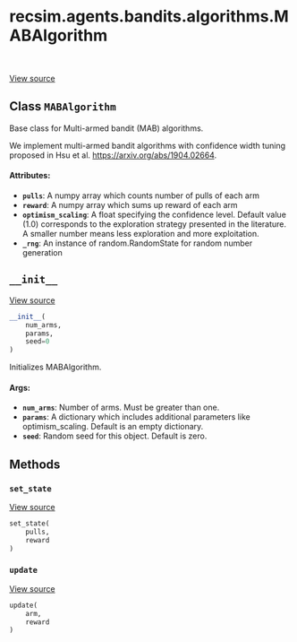 <div itemscope itemtype="http://developers.google.com/ReferenceObject">
<meta itemprop="name" content="recsim.agents.bandits.algorithms.MABAlgorithm" />
<meta itemprop="path" content="Stable" />
<meta itemprop="property" content="__init__"/>
<meta itemprop="property" content="set_state"/>
<meta itemprop="property" content="update"/>
</div>

# recsim.agents.bandits.algorithms.MABAlgorithm

<table class="tfo-notebook-buttons tfo-api" align="left">
</table>

<a target="_blank" href="https://github.com/google-research/recsim/tree/master/recsim//agents/bandits/algorithms.py">View
source</a>

## Class `MABAlgorithm`

Base class for Multi-armed bandit (MAB) algorithms.

<!-- Placeholder for "Used in" -->

We implement multi-armed bandit algorithms with confidence width tuning proposed
in Hsu et al. https://arxiv.org/abs/1904.02664.

#### Attributes:

*   <b>`pulls`</b>: A numpy array which counts number of pulls of each arm
*   <b>`reward`</b>: A numpy array which sums up reward of each arm
*   <b>`optimism_scaling`</b>: A float specifying the confidence level. Default
    value (1.0) corresponds to the exploration strategy presented in the
    literature. A smaller number means less exploration and more exploitation.
*   <b>`_rng`</b>: An instance of random.RandomState for random number
    generation

<h2 id="__init__"><code>__init__</code></h2>

<a target="_blank" href="https://github.com/google-research/recsim/tree/master/recsim//agents/bandits/algorithms.py">View
source</a>

```python
__init__(
    num_arms,
    params,
    seed=0
)
```

Initializes MABAlgorithm.

#### Args:

*   <b>`num_arms`</b>: Number of arms. Must be greater than one.
*   <b>`params`</b>: A dictionary which includes additional parameters like
    optimism_scaling. Default is an empty dictionary.
*   <b>`seed`</b>: Random seed for this object. Default is zero.

## Methods

<h3 id="set_state"><code>set_state</code></h3>

<a target="_blank" href="https://github.com/google-research/recsim/tree/master/recsim//agents/bandits/algorithms.py">View
source</a>

```python
set_state(
    pulls,
    reward
)
```

<h3 id="update"><code>update</code></h3>

<a target="_blank" href="https://github.com/google-research/recsim/tree/master/recsim//agents/bandits/algorithms.py">View
source</a>

```python
update(
    arm,
    reward
)
```
